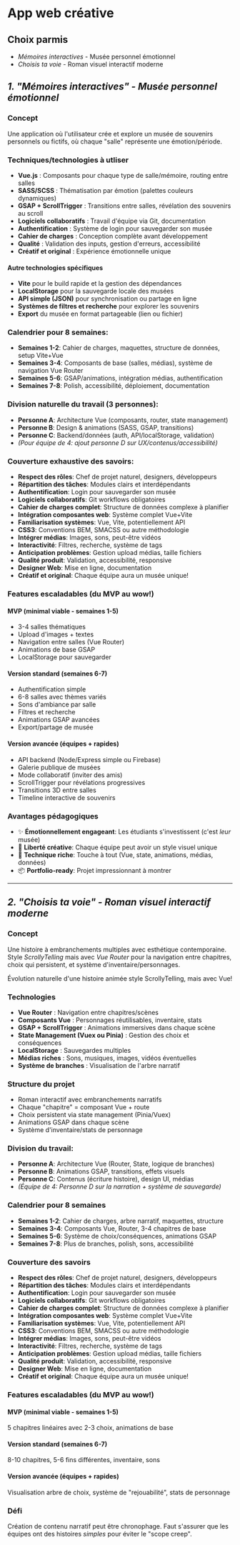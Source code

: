 # App web créative

## Choix parmis

- *Mémoires interactives* - Musée personnel émotionnel
- *Choisis ta voie* - Roman visuel interactif moderne


## *1. "Mémoires interactives" - Musée personnel émotionnel*

### Concept

Une application où l'utilisateur crée et explore un musée de souvenirs personnels ou fictifs, où chaque "salle" représente une émotion/période.

### Techniques/technologies à utliser

- **Vue.js** : Composants pour chaque type de salle/mémoire, routing entre salles
- **SASS/SCSS** : Thématisation par émotion (palettes couleurs dynamiques)
- **GSAP + ScrollTrigger** : Transitions entre salles, révélation des souvenirs au scroll
- **Logiciels collaboratifs** : Travail d'équipe via Git, documentation
- **Authentification** : Système de login pour sauvegarder son musée
- **Cahier de charges** : Conception complète avant développement
- **Qualité** : Validation des inputs, gestion d'erreurs, accessibilité
- **Créatif et original** : Expérience émotionnelle unique

#### Autre technologies spécifiques

- **Vite** pour le build rapide et la gestion des dépendances
- **LocalStorage** pour la sauvegarde locale des musées
- **API simple (JSON)** pour synchronisation ou partage en ligne
- **Systèmes de filtres et recherche** pour explorer les souvenirs
- **Export** du musée en format partageable (lien ou fichier)

### Calendrier pour 8 semaines:

- **Semaines 1-2**: Cahier de charges, maquettes, structure de données, setup Vite+Vue
- **Semaines 3-4**: Composants de base (salles, médias), système de navigation Vue Router
- **Semaines 5-6**: GSAP/animations, intégration médias, authentification
- **Semaines 7-8**: Polish, accessibilité, déploiement, documentation

### Division naturelle du travail (3 personnes):

- **Personne A**: Architecture Vue (composants, router, state management)
- **Personne B**: Design & animations (SASS, GSAP, transitions)
- **Personne C**: Backend/données (auth, API/localStorage, validation)
- *(Pour équipe de 4: ajout personne D sur UX/contenus/accessibilité)*

### Couverture exhaustive des savoirs:

- **Respect des rôles**: Chef de projet naturel, designers, développeurs
- **Répartition des tâches**: Modules clairs et interdépendants
- **Authentification**: Login pour sauvegarder son musée
- **Logiciels collaboratifs**: Git workflows obligatoires
- **Cahier de charges complet**: Structure de données complexe à planifier
- **Intégration composantes web**: Système complet Vue+Vite
- **Familiarisation systèmes**: Vue, Vite, potentiellement API
- **CSS3**: Conventions BEM, SMACSS ou autre méthodologie
- **Intégrer médias**: Images, sons, peut-être vidéos
- **Interactivité**: Filtres, recherche, système de tags
- **Anticipation problèmes**: Gestion upload médias, taille fichiers
- **Qualité produit**: Validation, accessibilité, responsive
- **Designer Web**: Mise en ligne, documentation
- **Créatif et original**: Chaque équipe aura un musée unique!

### Features escaladables (du MVP au wow!)

#### MVP (minimal viable - semaines 1-5)

- 3-4 salles thématiques
- Upload d'images + textes
- Navigation entre salles (Vue Router)
- Animations de base GSAP
- LocalStorage pour sauvegarder

#### Version standard (semaines 6-7)

- Authentification simple
- 6-8 salles avec thèmes variés
- Sons d'ambiance par salle
- Filtres et recherche
- Animations GSAP avancées
- Export/partage de musée

#### Version avancée (équipes + rapides)

- API backend (Node/Express simple ou Firebase)
- Galerie publique de musées
- Mode collaboratif (inviter des amis)
- ScrollTrigger pour révélations progressives
- Transitions 3D entre salles
- Timeline interactive de souvenirs

### Avantages pédagogiques

- ✨ **Émotionnellement engageant**: Les étudiants s'investissent (c'est *leur* musée)
- 🎨 **Liberté créative**: Chaque équipe peut avoir un style visuel unique
- 🔧 **Technique riche**: Touche à tout (Vue, state, animations, médias, données)
- 📦 **Portfolio-ready**: Projet impressionnant à montrer

---

## *2. "Choisis ta voie" - Roman visuel interactif moderne*

### Concept

Une histoire à embranchements multiples avec esthétique contemporaine. Style *ScrollyTelling* mais avec *Vue Router* pour la navigation entre chapitres, choix qui persistent, et système d'inventaire/personnages.

Évolution naturelle d'une histoire animée style ScrollyTelling, mais avec Vue!

### Technologies

- **Vue Router** : Navigation entre chapitres/scènes
- **Composants Vue** : Personnages réutilisables, inventaire, stats
- **GSAP + ScrollTrigger** : Animations immersives dans chaque scène
- **State Management (Vuex ou Pinia)** : Gestion des choix et conséquences
- **LocalStorage** : Sauvegardes multiples
- **Médias riches** : Sons, musiques, images, vidéos éventuelles
- **Système de branches** : Visualisation de l'arbre narratif


### Structure du projet

- Roman interactif avec embranchements narratifs
- Chaque "chapitre" = composant Vue + route
- Choix persistent via state management (Pinia/Vuex)
- Animations GSAP dans chaque scène
- Système d'inventaire/stats de personnage

### Division du travail:

- **Personne A**: Architecture Vue (Router, State, logique de branches)
- **Personne B**: Animations GSAP, transitions, effets visuels
- **Personne C**: Contenus (écriture histoire), design UI, médias
- *(Équipe de 4: Personne D sur la narration + système de sauvegarde)*

### Calendrier pour 8 semaines

- **Semaines 1-2**: Cahier de charges, arbre narratif, maquettes, structure
- **Semaines 3-4**: Composants Vue, Router, 3-4 chapitres de base
- **Semaines 5-6**: Système de choix/conséquences, animations GSAP
- **Semaines 7-8**: Plus de branches, polish, sons, accessibilité

### Couverture des savoirs

- **Respect des rôles**: Chef de projet naturel, designers, développeurs
- **Répartition des tâches**: Modules clairs et interdépendants
- **Authentification**: Login pour sauvegarder son musée
- **Logiciels collaboratifs**: Git workflows obligatoires
- **Cahier de charges complet**: Structure de données complexe à planifier
- **Intégration composantes web**: Système complet Vue+Vite
- **Familiarisation systèmes**: Vue, Vite, potentiellement API
- **CSS3**: Conventions BEM, SMACSS ou autre méthodologie
- **Intégrer médias**: Images, sons, peut-être vidéos
- **Interactivité**: Filtres, recherche, système de tags
- **Anticipation problèmes**: Gestion upload médias, taille fichiers
- **Qualité produit**: Validation, accessibilité, responsive
- **Designer Web**: Mise en ligne, documentation
- **Créatif et original**: Chaque équipe aura un musée unique!


### Features escaladables (du MVP au wow!)

#### MVP (minimal viable - semaines 1-5)

5 chapitres linéaires avec 2-3 choix, animations de base

#### Version standard (semaines 6-7)

8-10 chapitres, 5-6 fins différentes, inventaire, sons

#### Version avancée (équipes + rapides)

Visualisation arbre de choix, système de "rejouabilité", stats de personnage

### Défi

Création de contenu narratif peut être chronophage. Faut s'assurer que les équipes ont des histoires *simples* pour éviter le "scope creep".